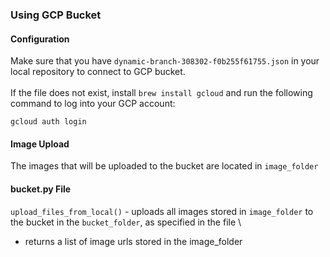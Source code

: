 ### Using GCP Bucket

#### Configuration
Make sure that you have `dynamic-branch-308302-f0b255f61755.json` in your local repository to connect to GCP bucket. \
\
If the file does not exist, install `brew install gcloud` and run the following command to log into your GCP account:
``` 
gcloud auth login
```

#### Image Upload
The images that will be uploaded to the bucket are located in `image_folder`

#### bucket.py File
`upload_files_from_local()` - uploads all images stored in `image_folder` to the bucket in the `bucket_folder`, as specified in the file \
- returns a list of image urls stored in the image_folder

